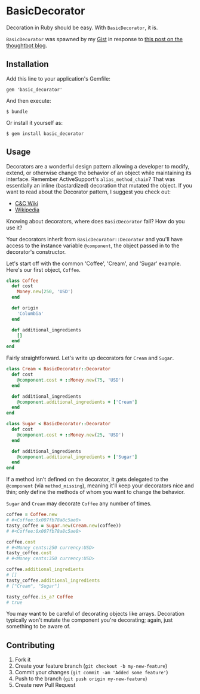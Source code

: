 # BasicDecorator

Decoration in Ruby should be easy. With `BasicDecorator`, it is.

`BasicDecorator` was spawned by my [Gist](https://gist.github.com/1523849) in
response to [this post on the thoughtbot
blog](http://robots.thoughtbot.com/post/14825364877/evaluating-alternative-decorator-implementations-in).

## Installation

Add this line to your application's Gemfile:

    gem 'basic_decorator'

And then execute:

    $ bundle

Or install it yourself as:

    $ gem install basic_decorator

## Usage

Decorators are a wonderful design pattern allowing a developer to modify,
extend, or otherwise change the behavior of an object while maintaining its
interface. Remember ActiveSupport's `alias_method_chain`? That was essentially
an inline (bastardized) decoration that mutated the object. If you want to
read about the Decorator pattern, I suggest you check out:

* [C&C Wiki](http://c2.com/cgi/wiki?DecoratorPattern)
* [Wikipedia](http://en.wikipedia.org/wiki/Decorator_pattern)

Knowing about decorators, where does `BasicDecorator` fall? How do you use it?

Your decorators inherit from `BasicDecorator::Decorator` and you'll have
access to the instance variable `@component`, the object passed in to the
decorator's constructor.

Let's start off with the common 'Coffee', 'Cream', and 'Sugar' example. Here's
our first object, `Coffee`.

```ruby
class Coffee
  def cost
    Money.new(250, 'USD')
  end

  def origin
    'Columbia'
  end

  def additional_ingredients
    []
  end
end
```

Fairly straightforward. Let's write up decorators for `Cream` and `Sugar`.

```ruby
class Cream < BasicDecorator::Decorator
  def cost
    @component.cost + ::Money.new(75, 'USD')
  end

  def additional_ingredients
    @component.additional_ingredients + ['Cream']
  end
end

class Sugar < BasicDecorator::Decorator
  def cost
    @component.cost + ::Money.new(25, 'USD')
  end

  def additional_ingredients
    @component.additional_ingredients + ['Sugar']
  end
end
```

If a method isn't defined on the decorator, it gets delegated to the
`@component` (via `method_missing`), meaning it'll keep your decorators nice
and thin; only define the methods of whom you want to change the behavior.

`Sugar` and `Cream` may decorate `Coffee` any number of times.

```ruby
coffee = Coffee.new
# #<Coffee:0x007fb78a8c5ae8>
tasty_coffee = Sugar.new(Cream.new(coffee))
# #<Coffee:0x007fb78a8c5ae8>

coffee.cost
# #<Money cents:250 currency:USD>
tasty_coffee.cost
# #<Money cents:350 currency:USD>

coffee.additional_ingredients
# []
tasty_coffee.additional_ingredients
# ["Cream", "Sugar"]

tasty_coffee.is_a? Coffee
# true
```

You may want to be careful of decorating objects like arrays. Decoration
typically won't mutate the component you're decorating; again, just something
to be aware of.

## Contributing

1. Fork it
2. Create your feature branch (`git checkout -b my-new-feature`)
3. Commit your changes (`git commit -am 'Added some feature'`)
4. Push to the branch (`git push origin my-new-feature`)
5. Create new Pull Request
